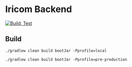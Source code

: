# Iricom Backend

[![Build, Test](https://github.com/illdangag/iricom-backend/actions/workflows/pre-production-build-test.yml/badge.svg)](https://github.com/illdangag/iricom-backend/actions/workflows/pre-production-build-test.yml)

## Build

```shell
./gradlew clean build bootJar -Pprofile=local

./gradlew clean build bootJar -Pprofile=pre-production
```
